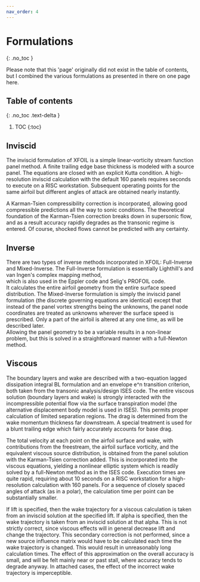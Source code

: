 ```yaml
---
nav_order: 4
---
```


# Formulations
{: .no_toc }

Please note that this 'page' originally did not exist in the table of contents, but I combined the
various formulations as presented in there on one page here.

## Table of contents
{: .no_toc .text-delta }

1. TOC
{:toc}

## Inviscid

The inviscid formulation of XFOIL is a simple linear-vorticity stream
function panel method.  A finite trailing edge base thickness is modeled
with a source panel.  The equations are closed with an explicit Kutta
condition.  A high-resolution inviscid calculation with the default 
160 panels requires seconds to execute on a RISC workstation.  Subsequent 
operating points for the same airfoil but different angles of attack 
are obtained nearly instantly.

A Karman-Tsien compressibility correction is incorporated, allowing
good compressible predictions all the way to sonic conditions.  The
theoretical foundation of the Karman-Tsien correction breaks down
in supersonic flow, and as a result accuracy rapidly degrades as the
transonic regime is entered.  Of course, shocked flows cannot be
predicted with any certainty.

## Inverse

There are two types of inverse methods incorporated in XFOIL:
Full-Inverse and Mixed-Inverse. The Full-Inverse formulation
is essentially Lighthill's and van Ingen's complex mapping method,  
which is also used in the Eppler code and Selig's PROFOIL code.  
It calculates the entire airfoil geometry from the entire surface
speed distribution. The Mixed-Inverse formulation is simply
the inviscid panel formulation (the discrete governing equations
are identical) except that instead of the panel vortex strengths
being the unknowns, the panel node coordinates are treated as
unknowns wherever the surface speed is prescribed. Only a part
of the airfoil is altered at any one time, as will be described later.  
Allowing the panel geometry to be a variable results in a non-linear
problem, but this is solved in a straightforward manner with
a full-Newton method.


## Viscous

The boundary layers and wake are described with a two-equation lagged
dissipation integral BL formulation and an envelope e^n transition
criterion, both taken from the transonic analysis/design ISES code.
The entire viscous solution (boundary layers and wake) is strongly
interacted with the incompressible potential flow via the surface
transpiration model (the alternative displacement body model is used
in ISES). This permits proper calculation of limited separation regions.
The drag is determined from the wake momentum thickness far downstream.
A special treatment is used for a blunt trailing edge which fairly
accurately accounts for base drag.

The total velocity at each point on the airfoil surface and wake, with
contributions from the freestream, the airfoil surface vorticity, and
the equivalent viscous source distribution, is obtained from the panel
solution with the Karman-Tsien correction added. This is incorporated
into the viscous equations, yielding a nonlinear elliptic system
which is readily solved by a full-Newton method as in the ISES code.
Execution times are quite rapid, requiring about 10 seconds on a RISC
workstation for a high-resolution calculation with 160 panels. For a
sequence of closely spaced angles of attack (as in a polar), the
calculation time per point can be substantially smaller.

If lift is specified, then the wake trajectory for a viscous calculation
is taken from an inviscid solution at the specified lift. If alpha is
specified, then the wake trajectory is taken from an inviscid solution
at that alpha. This is not strictly correct, since viscous effects will
in general decrease lift and change the trajectory. This secondary
correction is not performed, since a new source influence matrix would
have to be calculated each time the wake trajectory is changed. This
would result in unreasonably long calculation times. The effect of this
approximation on the overall accuracy is small, and will be felt mainly
near or past stall, where accuracy tends to degrade anyway. In attached
cases, the effect of the incorrect wake trajectory is imperceptible.
